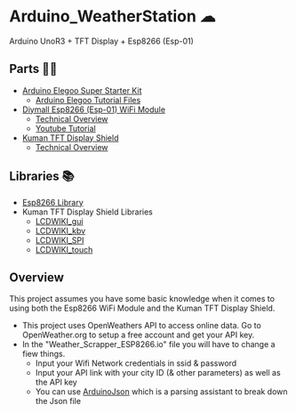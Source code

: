 # Arduino_WeatherStation ☁
Arduino UnoR3 + TFT Display + Esp8266 (Esp-01)

## Parts 🔧🔨
* [Arduino Elegoo Super Starter Kit](https://www.amazon.ca/Elegoo-Project-Starter-Tutorial-Arduino/dp/B01D8KOZF4/ref=sr_1_1_sspa?dchild=1&keywords=arduino&qid=1603991079&s=electronics&sr=1-1-spons&psc=1&spLa=ZW5jcnlwdGVkUXVhbGlmaWVyPUEyNTlMVTJPSjZBUklUJmVuY3J5cHRlZElkPUEwNDYwNTY1MVhHMUM4TklJS1NIJmVuY3J5cHRlZEFkSWQ9QTA5MTU0MDIyTlVaRkYwNUZNRFY1JndpZGdldE5hbWU9c3BfYXRmJmFjdGlvbj1jbGlja1JlZGlyZWN0JmRvTm90TG9nQ2xpY2s9dHJ1ZQ==)
  - [Arduino Elegoo Tutorial Files](https://www.elegoo.com/pages/arduino-kits-support-files)
* [Diymall Esp8266 (Esp-01) WiFi Module](https://www.amazon.ca/Diymall%C2%AE-Esp8266-Wireless-Transceiver-Mega2560/dp/B00O34AGSU/ref=sr_1_1?dchild=1&keywords=diymall+esp8266&qid=1603991104&s=electronics&sr=1-1)
  - [Technical Overview](https://nurdspace.nl/ESP8266#Introduction)
  - [Youtube Tutorial](https://www.youtube.com/watch?v=qU76yWHeQuw)
* [Kuman TFT Display Shield](https://www.amazon.ca/Kuman-Arduino-Screen-Tutorials-Mega2560/dp/B075FP83V5/ref=sr_1_10?dchild=1&keywords=TFT+display&qid=1604343441&sr=8-10)
  - [Technical Overview](http://www.lcdwiki.com/3.5inch_Arduino_Display-UNO)

## Libraries 📚
* [Esp8266 Library](https://github.com/sleemanj/ESP8266_Simple)
* Kuman TFT Display Shield Libraries
  - [LCDWIKI_gui](https://github.com/lcdwiki/LCDWIKI_gui)
  - [LCDWIKI_kbv](https://github.com/lcdwiki/LCDWIKI_kbv)
  - [LCDWIKI_SPI](https://github.com/lcdwiki/LCDWIKI_SPI)
  - [LCDWIKI_touch](https://github.com/lcdwiki/LCDWIKI_touch)
  
## Overview
This project assumes you have some basic knowledge when it comes to using both the Esp8266 WiFi Module and the Kuman TFT Display Shield.  
* This project uses OpenWeathers API to access online data. Go to OpenWeather.org to setup a free account and get your API key.
* In the "Weather_Scrapper_ESP8266.io" file you will have to change a fiew things.
  - Input your Wifi Network credentials in ssid & password
  - Input your API link with your city ID (& other parameters) as well as the API key
  - You can use [ArduinoJson](https://arduinojson.org/v5/assistant/) which is a parsing assistant to break down the Json file
